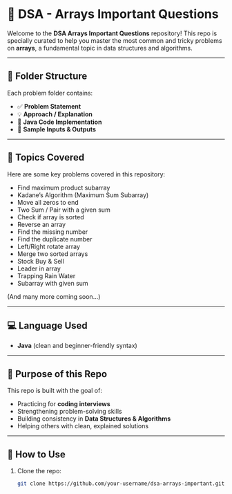 # 🚀 DSA - Arrays Important Questions

Welcome to the **DSA Arrays Important Questions** repository! This repo is specially curated to help you master the most common and tricky problems on **arrays**, a fundamental topic in data structures and algorithms.

---

## 📂 Folder Structure

Each problem folder contains:

- ✅ **Problem Statement**
- 💡 **Approach / Explanation**
- 🧠 **Java Code Implementation**
- 🧪 **Sample Inputs & Outputs**

---

## 📌 Topics Covered

Here are some key problems covered in this repository:

- Find maximum product subarray
- Kadane’s Algorithm (Maximum Sum Subarray)
- Move all zeros to end
- Two Sum / Pair with a given sum
- Check if array is sorted
- Reverse an array
- Find the missing number
- Find the duplicate number
- Left/Right rotate array
- Merge two sorted arrays
- Stock Buy & Sell
- Leader in array
- Trapping Rain Water
- Subarray with given sum

(And many more coming soon...)

---

## 💻 Language Used

- **Java** (clean and beginner-friendly syntax)

---

## 🎯 Purpose of this Repo

This repo is built with the goal of:
- Practicing for **coding interviews**
- Strengthening problem-solving skills
- Building consistency in **Data Structures & Algorithms**
- Helping others with clean, explained solutions

---

## 🚧 How to Use

1. Clone the repo:
   ```bash
   git clone https://github.com/your-username/dsa-arrays-important.git
